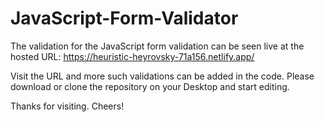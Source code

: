 # JavaScript-Form-Validator

The validation for the JavaScript form validation can be seen live at the hosted URL: https://heuristic-heyrovsky-71a156.netlify.app/

Visit the URL and more such validations can be added in the code. Please download or clone the repository on your Desktop and start editing. 

Thanks for visiting. Cheers!
